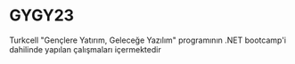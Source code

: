 # GYGY23
Turkcell "Gençlere Yatırım, Geleceğe Yazılım" programının .NET bootcamp'i dahilinde yapılan çalışmaları içermektedir
